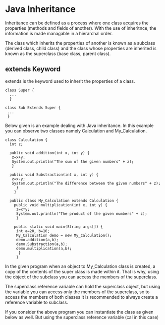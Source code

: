 # Java Inheritance

Inheritance can be defined as a process where one class acquires the properties (methods and fields of another).
With the use of inheritnce, the information is made managable in a hierarchal order.

The class which inherits the properties of another is known as a subclass (derived class, child class) and the class whose properties are inherited is known as the superclass (base class, parent class).

<h2>extends Keyword</h2>

extends is the keyword used to inherit the properties of a class.

    class Super {
      ...
      }
      
    class Sub Extends Super {
     ...
     }
     
Below given is an example dealing with Java inheritance. In this example you can observe two classes namely Calculation
and My_Calculation.

    class Calculation {
      int z;
      
      public void addition(int x, int y) {
       z=x+y;
       System.out.println("The sum of the given numbers" + z);
       }
       
      public void Substraction(int x, int y) {
       z=x-y;
       System.out.println("The difference between the given numbers" + z);
         }
        }
        
      public class My_Calculation extends Calculation {
        public void multiplication(int x, int y) {
         z=x*y;
         System.out.println("The product of the given numbers" + z);
         }
         
        public static void main(String args[]) {
         int a=20, b=10;
         My_Calculation demo = new My_Calculation();
         demo.addition(a,b);
         demo.Substraction(a,b);
         demo.multiplication(a,b);
          }
         }
         
In the given program when an object to My_Calculation class is created, a copy of the contents of the super class
is made within it. That is why, using the object of the subclass you can access the members of the superclass.

The superclass reference variable can hold the superclass object, but using the variable you can access only the members
of the superclass, so to access the members of both classes it is recommended to always create a reference variable to
subclass.

If you consider the above program you can instantiate the class as given below as well. But using the superclass
reference variable (cal in this case)


